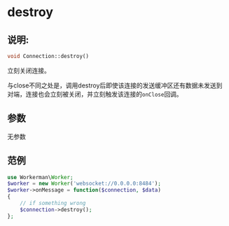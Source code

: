 # destroy
## 说明:
```php
void Connection::destroy()
```

立刻关闭连接。

与close不同之处是，调用destroy后即使该连接的发送缓冲区还有数据未发送到对端，连接也会立刻被关闭，并立刻触发该连接的```onClose```回调。

## 参数

无参数


## 范例

```php
use Workerman\Worker;
$worker = new Worker('websocket://0.0.0.0:8484');
$worker->onMessage = function($connection, $data)
{
    // if something wrong
    $connection->destroy();
};
```
